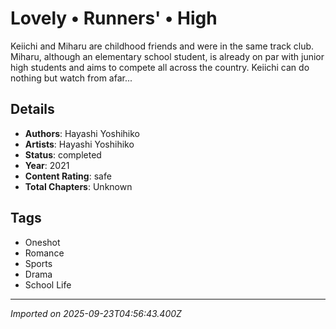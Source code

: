 # Lovely • Runners' • High

Keiichi and Miharu are childhood friends and were in the same track club. Miharu, although an elementary school student, is already on par with junior high students and aims to compete all across the country. Keiichi can do nothing but watch from afar...

## Details
- **Authors**: Hayashi Yoshihiko
- **Artists**: Hayashi Yoshihiko
- **Status**: completed
- **Year**: 2021
- **Content Rating**: safe
- **Total Chapters**: Unknown

## Tags
- Oneshot
- Romance
- Sports
- Drama
- School Life

---
*Imported on 2025-09-23T04:56:43.400Z*
